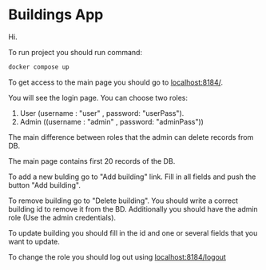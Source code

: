 # Buildings App

Hi. 

To run project you should run command:

```bash
docker compose up
```

To get access to the main page you should go to
[localhost:8184/]( http://localhost:8184/).

You will see the login page.
You can choose two roles:
1. User (username : "user" , password: "userPass").
2. Admin ((username : "admin" , password: "adminPass"))

The main difference between roles that the admin can delete records from DB. 

The main page contains first 20 records of the DB.

To add a new bulding go to "Add building" link. Fill in all fields and push the button "Add building". 

To remove building go to "Delete building". You should write a correct building id to remove it from the BD.
Additionally you should have the admin role (Use the admin credentials).

To update building you should fill in the id and one or several fields that you want to update.

To change the role you should log out using [localhost:8184/logout](http://localhost:8184/logout)